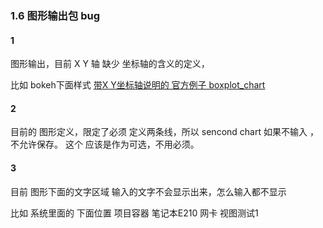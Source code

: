 ### 1.6	图形输出包  bug

#### 1

图形输出，目前 X Y 轴 缺少 坐标轴的含义的定义，

比如 bokeh下面样式
[带X Y坐标轴说明的 官方例子 boxplot_chart](http://bokeh.pydata.org/en/latest/docs/gallery/boxplot_chart.html)

#### 2

目前的 图形定义，限定了必须 定义两条线，所以 sencond chart 如果不输入 ，不允许保存。 这个 应该是作为可选，不用必须。

#### 3

目前 图形下面的文字区域 输入的文字不会显示出来，怎么输入都不显示 

比如 系统里面的 下面位置
 项目容器 笔记本E210 网卡 视图测试1 
